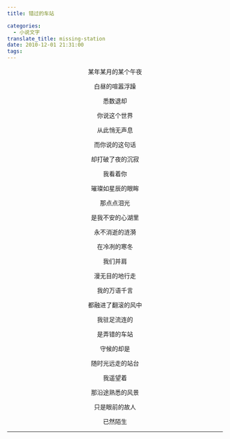 ```yaml
---
title: 错过的车站

categories:
  - 小说文字
translate_title: missing-station
date: 2010-12-01 21:31:00
tags:
---
```


某年某月的某个午夜

白昼的喧嚣浮躁

悉数退却

你说这个世界

从此悄无声息

而你说的这句话

却打破了夜的沉寂

我看着你

璀璨如星辰的眼眸

那点点泪光

是我不安的心湖里

永不消逝的涟漪

在冷冽的寒冬

我们并肩

漫无目的地行走

我的万语千言

都融进了翻滚的风中

我驻足流连的

是弄错的车站

守候的却是

随时光远走的站台

我遥望着

那沿途熟悉的风景

只是眼前的故人

已然陌生

---
<style>
  p{text-align: center;}
</style>
